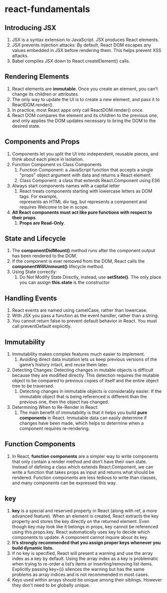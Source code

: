 # react-fundamentals

## Introducing JSX 
1. JSX is a syntax extension to JavaScript. JSX produces React elements.
2. JSX prevents injection attacks: By default, React DOM escapes any values embedded in JSX before rendering them. This helps prevent XSS attacks. 
3. Babel compiles JSX down to React.createElement() calls. 

## Rendering Elements
1. React elements are **immutable**. Once you create an element, you can’t change its children or attributes.
2. The only way to update the UI is to create a new element, and pass it to ReactDOM.render().
3. In practice, most React apps only call ReactDOM.render() once. 
4. React DOM compares the element and its children to the previous one, and only applies the DOM updates necessary to bring the DOM to the desired state.

## Components and Props
1. Components let you split the UI into independent, reusable pieces, and think about each piece in isolation.
2. Function Component vs Class Components
    1. Function Component: a JavaScript function that accepts a single "props" object argument with data and returns a React element.  
    2. Class Component: a class that extends React.Component using ES6
3. Always start components names with a capital letter
    1. React treats components starting with lowercase letters as DOM tags. For example, <div> represents an HTML div tag, but <Welcome> represents a component and requires Welcome to be in scope.
4. **All React components must act like pure functions with respect to their props**.
    1. **Props are Read-Only**.

## State and Lifecycle
1. The **componentDidMount()** method runs after the component output has been rendered to the DOM.
2. If the component is ever removed from the DOM, React calls the **componentWillUnmount()** lifecycle method.
3. Using State correctly:
    1. Do Not Modify State Directly, instead, use **setState()**. The only place you can assign **this.state** is the constructor

## Handling Events
1. React events are named using camelCase, rather than lowercase.
2. With JSX you pass a function as the event handler, rather than a string.
3. You cannot return false to prevent default behavior in React. You must call preventDefault explicitly.

## Immutability
1. Immutability makes complex features much easier to implement.
    1. Avoiding direct data mutation lets us keep previous versions of the game’s history intact, and reuse them later.
2. Detecting Changes: Detecting changes in mutable objects is difficult because they are modified directly. This detection requires the mutable object to be compared to previous copies of itself and the entire object tree to be traversed.
    1. Detecting changes in immutable objects is considerably easier. If the immutable object that is being referenced is different than the previous one, then the object has changed.
3. Determining When to Re-Render in React:
    1. The main benefit of immutability is that it helps you build **pure components** in React. Immutable data can easily determine if changes have been made, which helps to determine when a component requires re-rendering.

## Function Components
1. In React, **function components** are a simpler way to write components that only contain a render method and don’t have their own state. Instead of defining a class which extends React.Component, we can write a function that takes props as input and returns what should be rendered. Function components are less tedious to write than classes, and many components can be expressed this way.

## key
1. **key** is a special and reserved property in React (along with ref, a more advanced feature). When an element is created, React extracts the key property and stores the key directly on the returned element. Even though key may look like it belongs in props, key cannot be referenced using this.props.key. React automatically uses key to decide which components to update. A component cannot inquire about its key.
2. **It’s strongly recommended that you assign proper keys whenever you build dynamic lists.**
3. If no key is specified, React will present a warning and use the array index as a key by default. Using the array index as a key is problematic when trying to re-order a list’s items or inserting/removing list items. Explicitly passing key={i} silences the warning but has the same problems as array indices and is not recommended in most cases.
4. Keys used within arrays should be unique among their siblings. However they don’t need to be globally unique.
